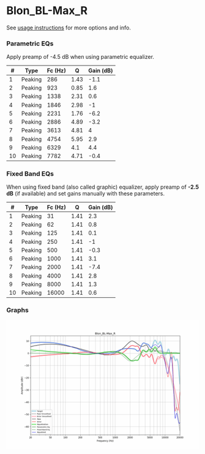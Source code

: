 # Blon_BL-Max_R
See [usage instructions](https://github.com/jaakkopasanen/AutoEq#usage) for more options and info.

### Parametric EQs
Apply preamp of -4.5 dB when using parametric equalizer.

|   # | Type    |   Fc (Hz) |    Q |   Gain (dB) |
|-----|---------|-----------|------|-------------|
|   1 | Peaking |       286 | 1.43 |        -1.1 |
|   2 | Peaking |       923 | 0.85 |         1.6 |
|   3 | Peaking |      1338 | 2.31 |         0.6 |
|   4 | Peaking |      1846 | 2.98 |        -1   |
|   5 | Peaking |      2231 | 1.76 |        -6.2 |
|   6 | Peaking |      2886 | 4.89 |        -3.2 |
|   7 | Peaking |      3613 | 4.81 |         4   |
|   8 | Peaking |      4754 | 5.95 |         2.9 |
|   9 | Peaking |      6329 | 4.1  |         4.4 |
|  10 | Peaking |      7782 | 4.71 |        -0.4 |

### Fixed Band EQs
When using fixed band (also called graphic) equalizer, apply preamp of **-2.5 dB** (if available) and set gains manually with these parameters.

|   # | Type    |   Fc (Hz) |    Q |   Gain (dB) |
|-----|---------|-----------|------|-------------|
|   1 | Peaking |        31 | 1.41 |         2.3 |
|   2 | Peaking |        62 | 1.41 |         0.8 |
|   3 | Peaking |       125 | 1.41 |         0.1 |
|   4 | Peaking |       250 | 1.41 |        -1   |
|   5 | Peaking |       500 | 1.41 |        -0.3 |
|   6 | Peaking |      1000 | 1.41 |         3.1 |
|   7 | Peaking |      2000 | 1.41 |        -7.4 |
|   8 | Peaking |      4000 | 1.41 |         2.8 |
|   9 | Peaking |      8000 | 1.41 |         1.3 |
|  10 | Peaking |     16000 | 1.41 |         0.6 |

### Graphs
![](./Blon_BL-Max_R.png)

